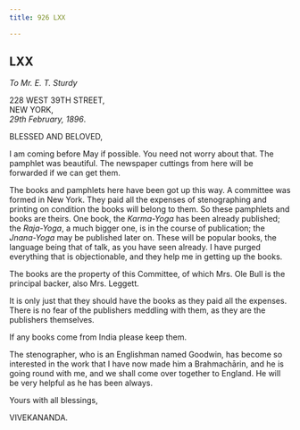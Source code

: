 ```yaml
---
title: 926 LXX

---
```

  

  


## LXX

*To Mr. E. T. Sturdy*

228 WEST 39TH STREET,  
NEW YORK,  
*29th February, 1896*.

BLESSED AND BELOVED,

I am coming before May if possible. You need not worry about that. The
pamphlet was beautiful. The newspaper cuttings from here will be
forwarded if we can get them.

The books and pamphlets here have been got up this way. A committee was
formed in New York. They paid all the expenses of stenographing and
printing on condition the books will belong to them. So these pamphlets
and books are theirs. One book, the *Karma-Yoga* has been already
published; the *Raja-Yoga*, a much bigger one, is in the course of
publication; the *Jnana-Yoga* may be published later on. These will be
popular books, the language being that of talk, as you have seen
already. I have purged everything that is objectionable, and they help
me in getting up the books.

The books are the property of this Committee, of which Mrs. Ole Bull is
the principal backer, also Mrs. Leggett.

It is only just that they should have the books as they paid all the
expenses. There is no fear of the publishers meddling with them, as they
are the publishers themselves.

If any books come from India please keep them.

The stenographer, who is an Englishman named Goodwin, has become so
interested in the work that I have now made him a Brahmachārin, and he
is going round with me, and we shall come over together to England. He
will be very helpful as he has been always. 

Yours with all blessings,

VIVEKANANDA.